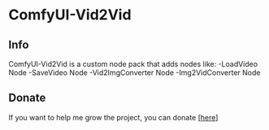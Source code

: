 # ComfyUI-Vid2Vid
## Info
ComfyUI-Vid2Vid is a custom node pack that adds nodes like:
 -LoadVideo Node
 -SaveVideo Node
 -Vid2ImgConverter Node
 -Img2VidConverter Node

## Donate
If you want to help me grow the project, you can donate [[here](https://ko-fi.com/blonicx)]